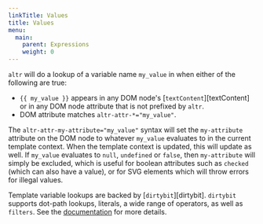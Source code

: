 ```yaml
---
linkTitle: Values
title: Values
menu:
  main:
    parent: Expressions
    weight: 0
---
```


`altr` will do a lookup of a variable name `my_value` in when either of the
following are true:
  - `{{ my_value }}` appears in any DOM node's [`textContent`][textContent] or
    in any DOM node attribute that is not prefixed by `altr`.
  - DOM attribute matches `altr-attr-*="my_value"`. 

The `altr-attr-my-attribute="my_value"` syntax will set the `my-attribute`
attribute on the DOM node to whatever `my_value` evaluates to in the current
template context. When the template context is updated, this will update as
well. If `my_value` evaluates to `null`, `undefined` or `false`, then
`my-attribute` will simply be excluded, which is useful for boolean attributes
such as `checked` (which can also have a value), or for SVG elements which will
throw errors for illegal values.

Template variable lookups are backed by [`dirtybit`][dirtybit].
`dirtybit` supports dot-path lookups, literals, a wide range of
operators, as well as `filters`. See the
[documentation](https://github.com/hayes/dirtybit/blob/master/README.md)
for more details.
